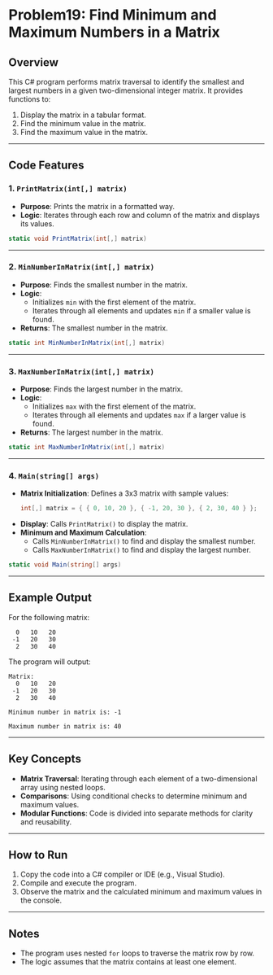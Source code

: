 # Problem19: Find Minimum and Maximum Numbers in a Matrix

## Overview
This C# program performs matrix traversal to identify the smallest and largest numbers in a given two-dimensional integer matrix. It provides functions to:

1. Display the matrix in a tabular format.
2. Find the minimum value in the matrix.
3. Find the maximum value in the matrix.

---

## Code Features

### 1. `PrintMatrix(int[,] matrix)`
- **Purpose**: Prints the matrix in a formatted way.
- **Logic**: Iterates through each row and column of the matrix and displays its values.

```csharp
static void PrintMatrix(int[,] matrix)
```
---

### 2. `MinNumberInMatrix(int[,] matrix)`
- **Purpose**: Finds the smallest number in the matrix.
- **Logic**:
  - Initializes `min` with the first element of the matrix.
  - Iterates through all elements and updates `min` if a smaller value is found.
- **Returns**: The smallest number in the matrix.

```csharp
static int MinNumberInMatrix(int[,] matrix)
```
---

### 3. `MaxNumberInMatrix(int[,] matrix)`
- **Purpose**: Finds the largest number in the matrix.
- **Logic**:
  - Initializes `max` with the first element of the matrix.
  - Iterates through all elements and updates `max` if a larger value is found.
- **Returns**: The largest number in the matrix.

```csharp
static int MaxNumberInMatrix(int[,] matrix)
```
---

### 4. `Main(string[] args)`
- **Matrix Initialization**: Defines a 3x3 matrix with sample values:
  ```csharp
  int[,] matrix = { { 0, 10, 20 }, { -1, 20, 30 }, { 2, 30, 40 } };
  ```
- **Display**: Calls `PrintMatrix()` to display the matrix.
- **Minimum and Maximum Calculation**:
  - Calls `MinNumberInMatrix()` to find and display the smallest number.
  - Calls `MaxNumberInMatrix()` to find and display the largest number.

```csharp
static void Main(string[] args)
```

---

## Example Output
For the following matrix:
```
  0   10   20   
 -1   20   30   
  2   30   40   
```

The program will output:
```
Matrix:
  0   10   20   
 -1   20   30   
  2   30   40   

Minimum number in matrix is: -1

Maximum number in matrix is: 40
```

---

## Key Concepts

- **Matrix Traversal**: Iterating through each element of a two-dimensional array using nested loops.
- **Comparisons**: Using conditional checks to determine minimum and maximum values.
- **Modular Functions**: Code is divided into separate methods for clarity and reusability.

---

## How to Run

1. Copy the code into a C# compiler or IDE (e.g., Visual Studio).
2. Compile and execute the program.
3. Observe the matrix and the calculated minimum and maximum values in the console.

---

## Notes
- The program uses nested `for` loops to traverse the matrix row by row.
- The logic assumes that the matrix contains at least one element.
